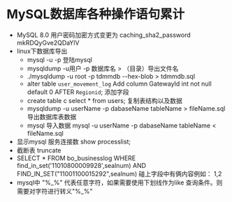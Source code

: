 MySQL数据库各种操作语句累计
=
* MySQL 8.0 用户密码加密方式变更为 caching_sha2_password   mkRDQyGve2QDaYlV
* linux下数据库导出
    * mysql -u -p 登陆mysql   
    * mysqldump -u用户 -p 数据库名 > （目录）导出文件名
    * ./mysqldump -u root -p  tdmmdb  --hex-blob >  tdmmdb.sql
    * alter table `user_movement_log` Add column GatewayId int not null default 0 AFTER `Regionid`; 添加字段
    * create table c select * from users; 复制表结构以及数据
    * mysqldump -u userName -p  dabaseName tableName > fileName.sql 
       导出数据库表数据
    * mysql 导入数据 mysql -u userName -p  dabaseName tableName < fileName.sql 
* 显示mysql 服务连接数 show processlist; 
* 截断表 truncate
* SELECT * FROM bo_businesslog WHERE find_in_set('11010800009928',sealnum) AND FIND_IN_SET("11001100015292",sealnum) 碰上字段中有俩内容例如：  1,2
* mysql中 "%_%" 代表任意字符，如果需要使用下划线作为like 查询条件。则需要对字符进行转义"%\_%"